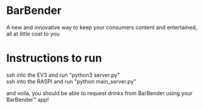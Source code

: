 # BarBender

A new and innovative way to keep your consumers content and entertained, all at little cost to you

# Instructions to run  
ssh into the EV3 and run "python3 server.py"  
ssh into the RASPI and run "python main_server.py"  
  
and voila, you should be able to request drinks from BarBender using your BarBender™ app!
